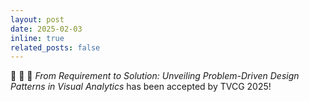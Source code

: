 ```yaml
---
layout: post
date: 2025-02-03
inline: true
related_posts: false
---
```


:tada: :tada: :tada: _From Requirement to Solution: Unveiling Problem-Driven Design Patterns in Visual Analytics_ has been accepted by TVCG 2025!
